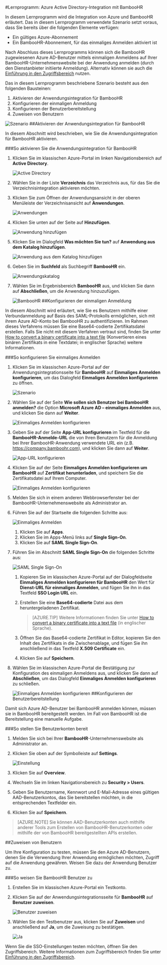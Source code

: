 <properties 
    pageTitle="Lernprogramm: Azure Active Directory-Integration mit BambooHR | Microsoft Azure" 
    description="Erfahren Sie, wie Sie BambooHR mit Azure Active Directory verwenden können, um einmaliges Anmelden, automatisierte Bereitstellung und vieles mehr zu ermöglichen." 
    services="active-directory" 
    authors="jeevansd"  
    documentationCenter="na" 
    manager="femila"/>
<tags 
    ms.service="active-directory" 
    ms.devlang="na" 
    ms.topic="article" 
    ms.tgt_pltfrm="na" 
    ms.workload="identity" 
    ms.date="07/11/2016" 
    ms.author="jeedes" />

#Lernprogramm: Azure Active Directory-Integration mit BambooHR

In diesem Lernprogramm wird die Integration von Azure und BambooHR erläutert.
Das in diesem Lernprogramm verwendete Szenario setzt voraus, dass Sie bereits über die folgenden Elemente verfügen:

-   Ein gültiges Azure-Abonnement
-   Ein BambooHR-Abonnement, für das einmaliges Anmelden aktiviert ist

Nach Abschluss dieses Lernprogramms können sich die BambooHR zugewiesenen Azure AD-Benutzer mittels einmaligen Anmeldens auf Ihrer BambooHR-Unternehmenswebsite bei der Anwendung anmelden (durch den Dienstanbieter initiierte Anmeldung). Alternativ können sie auch die [Einführung in den Zugriffsbereich](active-directory-saas-access-panel-introduction.md) nutzen.

Das in diesem Lernprogramm beschriebene Szenario besteht aus den folgenden Bausteinen:

1.  Aktivieren der Anwendungsintegration für BambooHR
2.  Konfigurieren der einmaligen Anmeldung
3.  Konfigurieren der Benutzerbereitstellung
4.  Zuweisen von Benutzern

![Szenario](./media/active-directory-saas-bamboo-hr-tutorial/IC796685.png "Szenario")
##Aktivieren der Anwendungsintegration für BambooHR

In diesem Abschnitt wird beschrieben, wie Sie die Anwendungsintegration für BambooHR aktivieren.

###So aktivieren Sie die Anwendungsintegration für BambooHR

1.  Klicken Sie im klassischen Azure-Portal im linken Navigationsbereich auf **Active Directory**.

    ![Active Directory](./media/active-directory-saas-bamboo-hr-tutorial/IC700993.png "Active Directory")

2.  Wählen Sie in der Liste **Verzeichnis** das Verzeichnis aus, für das Sie die Verzeichnisintegration aktivieren möchten.

3.  Klicken Sie zum Öffnen der Anwendungsansicht in der oberen Menüleiste der Verzeichnisansicht auf **Anwendungen**.

    ![Anwendungen](./media/active-directory-saas-bamboo-hr-tutorial/IC700994.png "Anwendungen")

4.  Klicken Sie unten auf der Seite auf **Hinzufügen**.

    ![Anwendung hinzufügen](./media/active-directory-saas-bamboo-hr-tutorial/IC749321.png "Anwendung hinzufügen")

5.  Klicken Sie im Dialogfeld **Was möchten Sie tun?** auf **Anwendung aus dem Katalog hinzufügen**.

    ![Anwendung aus dem Katalog hinzufügen](./media/active-directory-saas-bamboo-hr-tutorial/IC749322.png "Anwendung aus dem Katalog hinzufügen")

6.  Geben Sie im **Suchfeld** als Suchbegriff **BambooHR** ein.

    ![Anwendungskatalog](./media/active-directory-saas-bamboo-hr-tutorial/IC796686.png "Anwendungskatalog")

7.  Wählen Sie im Ergebnisbereich **BambooHR** aus, und klicken Sie dann auf **Abschließen**, um die Anwendung hinzuzufügen.

    ![BambooHR](./media/active-directory-saas-bamboo-hr-tutorial/IC796687.png "BambooHR")
##Konfigurieren der einmaligen Anmeldung

In diesem Abschnitt wird erläutert, wie Sie es Benutzern mithilfe einer Verbundanmeldung auf Basis des SAML-Protokolls ermöglichen, sich mit ihrem Azure AD-Konto bei BambooHR zu authentifizieren.
Im Rahmen dieses Verfahrens müssen Sie eine Base64-codierte Zertifikatsdatei erstellen.
Falls Sie nicht mit diesem Verfahren vertraut sind, finden Sie unter [How to convert a binary certificate into a text file](http://youtu.be/PlgrzUZ-Y1o) (Konvertieren eines binären Zertifikats in eine Textdatei; in englischer Sprache) weitere Informationen.

###So konfigurieren Sie einmaliges Anmelden

1.  Klicken Sie im klassischen Azure-Portal auf der Anwendungsintegrationsseite für **BambooHR** auf **Einmaliges Anmelden konfigurieren**, um das Dialogfeld **Einmaliges Anmelden konfigurieren** zu öffnen.

    ![Szenario](./media/active-directory-saas-bamboo-hr-tutorial/IC796685.png "Szenario")

2.  Wählen Sie auf der Seite **Wie sollen sich Benutzer bei BambooHR anmelden?** die Option **Microsoft Azure AD – einmaliges Anmelden** aus, und klicken Sie dann auf **Weiter**.

    ![Einmaliges Anmelden konfigurieren](./media/active-directory-saas-bamboo-hr-tutorial/IC796688.png "Einmaliges Anmelden konfigurieren")

3.  Geben Sie auf der Seite **App-URL konfigurieren** im Textfeld für die **BambooHR-Anmelde-URL** die von Ihren Benutzern für die Anmeldung bei Ihrer BambooHR-Anwendung verwendete URL ein (z.B. https://company.bamboohr.com), und klicken Sie dann auf **Weiter**.

    ![App-URL konfigurieren](./media/active-directory-saas-bamboo-hr-tutorial/IC796689.png "App-URL konfigurieren")

4.  Klicken Sie auf der Seite **Einmaliges Anmelden konfigurieren um BambooHR** auf **Zertifikat herunterladen**, und speichern Sie die Zertifikatsdatei auf Ihrem Computer.

    ![Einmaliges Anmelden konfigurieren](./media/active-directory-saas-bamboo-hr-tutorial/IC796690.png "Einmaliges Anmelden konfigurieren")

5.  Melden Sie sich in einem anderen Webbrowserfenster bei der BambooHR-Unternehmenswebsite als Administrator an.

6.  Führen Sie auf der Startseite die folgenden Schritte aus:

    ![Einmaliges Anmelden](./media/active-directory-saas-bamboo-hr-tutorial/IC796691.png "Einmaliges Anmelden")

    1.  Klicken Sie auf **Apps**.
    2.  Klicken Sie im Apps-Menü links auf **Single Sign-On**.
    3.  Klicken Sie auf **SAML Single Sign-On**.

7.  Führen Sie im Abschnitt **SAML Single Sign-On** die folgenden Schritte aus:

    ![SAML Single Sign-On](./media/active-directory-saas-bamboo-hr-tutorial/IC796692.png "SAML Single Sign-On")

    1.  Kopieren Sie im klassischen Azure-Portal auf der Dialogfeldseite **Einmaliges Anmelden konfigurieren für BambooHR** den Wert für **Dienst-URL für einmaliges Anmelden**, und fügen Sie ihn in das Textfeld **SSO Login URL** ein.
	2.  Erstellen Sie eine **Base64-codierte** Datei aus dem heruntergeladenen Zertifikat.  

        >[AZURE.TIP] Weitere Informationen finden Sie unter [How to convert a binary certificate into a text file](http://youtu.be/PlgrzUZ-Y1o) (in englischer Sprache).

    3.  Öffnen Sie das Base64-codierte Zertifikat in Editor, kopieren Sie den Inhalt des Zertifikats in die Zwischenablage, und fügen Sie ihn anschließend in das Textfeld **X.509 Certificate** ein.
    4.  Klicken Sie auf **Speichern**.

8.  Wählen Sie im klassischen Azure-Portal die Bestätigung zur Konfiguration des einmaligen Anmeldens aus, und klicken Sie dann auf **Abschließen**, um das Dialogfeld **Einmaliges Anmelden konfigurieren** zu schließen.

    ![Einmaliges Anmelden konfigurieren](./media/active-directory-saas-bamboo-hr-tutorial/IC796693.png "Einmaliges Anmelden konfigurieren")
##Konfigurieren der Benutzerbereitstellung

Damit sich Azure AD-Benutzer bei BambooHR anmelden können, müssen sie in BambooHR bereitgestellt werden.
Im Fall von BambooHR ist die Bereitstellung eine manuelle Aufgabe.

###So stellen Sie Benutzerkonten bereit

1.  Melden Sie sich bei Ihrer **BambooHR**-Unternehmenswebsite als Administrator an.

2.  Klicken Sie oben auf der Symbolleiste auf **Settings**.

    ![Einstellung](./media/active-directory-saas-bamboo-hr-tutorial/IC796694.png "Einstellung")

3.  Klicken Sie auf **Overview**.

4.  Wechseln Sie im linken Navigationsbereich zu **Security > Users**.

5.  Geben Sie Benutzername, Kennwort und E-Mail-Adresse eines gültigen AAD-Benutzerkontos, das Sie bereitstellen möchten, in die entsprechenden Textfelder ein.

6.  Klicken Sie auf **Speichern**.

>[AZURE.NOTE] Sie können AAD-Benutzerkonten auch mithilfe anderer Tools zum Erstellen von BambooHR-Benutzerkonten oder mithilfe der von BambooHR bereitgestellten APIs erstellen.

##Zuweisen von Benutzern

Um Ihre Konfiguration zu testen, müssen Sie den Azure AD-Benutzern, denen Sie die Verwendung Ihrer Anwendung ermöglichen möchten, Zugriff auf die Anwendung gewähren. Weisen Sie dazu der Anwendung Benutzer zu.

###So weisen Sie BambooHR Benutzer zu

1.  Erstellen Sie im klassischen Azure-Portal ein Testkonto.

2.  Klicken Sie auf der Anwendungsintegrationsseite für **BambooHR** auf **Benutzer zuweisen**.

    ![Benutzer zuweisen](./media/active-directory-saas-bamboo-hr-tutorial/IC796695.png "Benutzer zuweisen")

3.  Wählen Sie den Testbenutzer aus, klicken Sie auf **Zuweisen** und anschließend auf **Ja**, um die Zuweisung zu bestätigen.

    ![Ja](./media/active-directory-saas-bamboo-hr-tutorial/IC767830.png "Ja")

Wenn Sie die SSO-Einstellungen testen möchten, öffnen Sie den Zugriffsbereich. Weitere Informationen zum Zugriffsbereich finden Sie unter [Einführung in den Zugriffsbereich](active-directory-saas-access-panel-introduction.md).

<!---HONumber=AcomDC_0713_2016-->